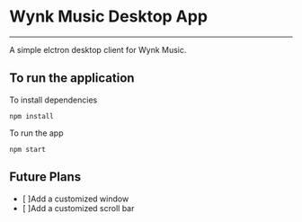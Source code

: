 # Wynk Music Desktop App #
---------------------------------------------------------------------------

A simple elctron desktop client for Wynk Music.

## To run the application ##

To install dependencies
```
npm install
```
To run the app
```
npm start
```
## Future Plans ##

- [ ]Add a customized window
- [ ]Add a customized scroll bar
